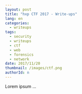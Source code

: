 ```yaml
---
layout: post
title: "hxp CTF 2017 - Write-ups"
lang: en
categories:
  - writeups
tags:
  - security
  - writeups
  - ctf
  - web
  - forensics
  - network
date: 2017/11/20
thumbnail: /images/ctf.png
authorId: n
---
```

Lorem ipsum ...
